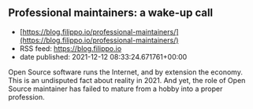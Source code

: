 ## Professional maintainers: a wake-up call
 - [https://blog.filippo.io/professional-maintainers/](https://blog.filippo.io/professional-maintainers/)
 - RSS feed: https://blog.filippo.io
 - date published: 2021-12-12 08:33:24.671761+00:00

Open Source software runs the Internet, and by extension the economy. This is an undisputed fact about reality in 2021. And yet, the role of Open Source maintainer has failed to mature from a hobby into a proper profession.

